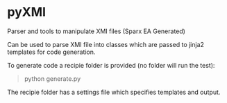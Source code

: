 # pyXMI

Parser and tools to manipulate XMI files (Sparx EA Generated)

Can be used to parse XMI file into classes which are passed to jinja2 templates for code generation. 

To generate code a recipie folder is provided (no folder will run the test):
> python generate.py

The recipie folder has a settings file which specifies templates and output.